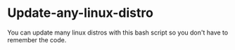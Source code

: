 # Update-any-linux-distro
You can update many linux distros with this bash script so you don't have to remember the code.

